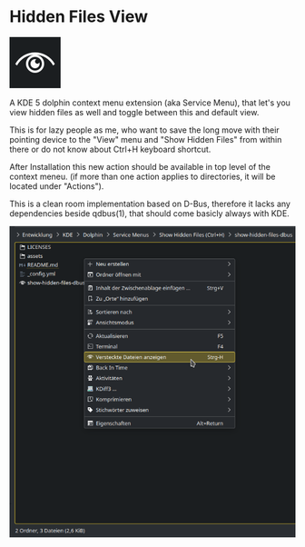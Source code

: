 # Hidden Files View

![in-action-screenshot](assets/images/show-hidden-files-dbus-logo.png)

A KDE 5 dolphin context menu extension (aka Service Menu), that let's you
view hidden files as well and toggle between this and default view.

This is for lazy people as me, who want to save the long move with their
pointing device to the "View" menu and "Show Hidden Files" from
within there or do not know about Ctrl+H keyboard shortcut.

After Installation this new action should be available in top level of the
context meneu. (if more than one action applies to directories, it will be
located under "Actions").

This is a clean room implementation based on D-Bus, therefore it lacks any
dependencies beside qdbus(1), that should come basicly always with KDE.

![in-action-screenshot](assets/images/show-hidden-files-dbus-screen.png)

